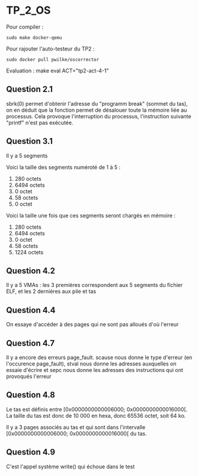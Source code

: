 # TP_2_OS

Pour compiler  :

    sudo make docker-qemu

Pour rajouter l'auto-testeur du TP2 :

    sudo docker pull pwilke/oscorrector

Evaluation :
    make eval ACT="tp2-act-4-1"


## Question 2.1
sbrk(0) permet d'obtenir l'adresse du "programm break" (sommet du tas), on en déduit que la fonction permet de désalouer toute la mémoire liée au processus. Cela provoque l'interruption du processus, l'instruction suivante "printf" n'est pas exécutée.

## Question 3.1
Il y a 5 segments

Voici la taille des segments numéroté de 1 à 5 :
1.  280 octets
2.  6494 octets
3.  0 octet
4.  58 octets
5.  0 octet

Voici la taille une fois que ces segments seront chargés en mémoire :
1.  280 octets
2.  6494 octets
3.  0 octet
4.  58 octets
5.  1224 octets

## Question 4.2

Il y a 5 VMAs : les 3 premières correspondent aux 5 segments du fichier ELF, et les 2 dernières aux pile et tas

## Question 4.4
On essaye d'accéder à des pages qui ne sont pas alloués d'où l'erreur

## Question 4.7
Il y a encore des erreurs page_fault. scause nous donne le type d'erreur (en l'occurence page_fault), stval nous donne les adresses auxquelles on essaie d'écrire et sepc nous donne les adresses des instructions qui ont provoqués l'erreur

## Question 4.8
Le tas est définis entre [0x0000000000006000; 0x0000000000016000[. La taille du tas est donc de 10 000 en hexa, donc 65536 octet, soit 64 ko.

Il y a 3 pages associés au tas et qui sont dans l'intervalle [0x0000000000006000; 0x0000000000016000[ du tas.

## Question 4.9
C'est l'appel système write() qui échoue dans le test
















